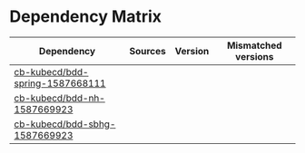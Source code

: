 # Dependency Matrix

Dependency | Sources | Version | Mismatched versions
---------- | ------- | ------- | -------------------
[cb-kubecd/bdd-spring-1587668111](https://github.com/cb-kubecd/bdd-spring-1587668111.git) |  | []() | 
[cb-kubecd/bdd-nh-1587669923](https://github.com/cb-kubecd/bdd-nh-1587669923.git) |  | []() | 
[cb-kubecd/bdd-sbhg-1587669923](https://github.com/cb-kubecd/bdd-sbhg-1587669923.git) |  | []() | 
